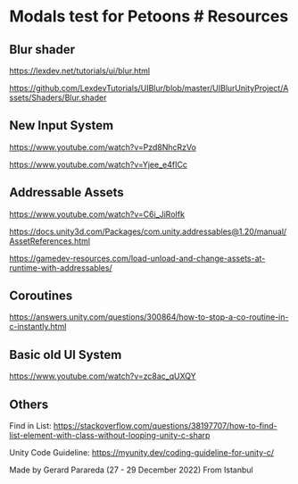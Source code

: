 # Modals test for Petoons # Resources
## Blur shader
https://lexdev.net/tutorials/ui/blur.html

https://github.com/LexdevTutorials/UIBlur/blob/master/UIBlurUnityProject/Assets/Shaders/Blur.shader

## New Input System
https://www.youtube.com/watch?v=Pzd8NhcRzVo

https://www.youtube.com/watch?v=Yjee_e4fICc

## Addressable Assets
https://www.youtube.com/watch?v=C6i_JiRoIfk

https://docs.unity3d.com/Packages/com.unity.addressables@1.20/manual/AssetReferences.html

https://gamedev-resources.com/load-unload-and-change-assets-at-runtime-with-addressables/

## Coroutines
https://answers.unity.com/questions/300864/how-to-stop-a-co-routine-in-c-instantly.html

## Basic old UI System
https://www.youtube.com/watch?v=zc8ac_qUXQY

## Others
Find in List: https://stackoverflow.com/questions/38197707/how-to-find-list-element-with-class-without-looping-unity-c-sharp

Unity Code Guideline: https://myunity.dev/coding-guideline-for-unity-c/


Made by Gerard Parareda (27 - 29 December 2022)
From Istanbul
